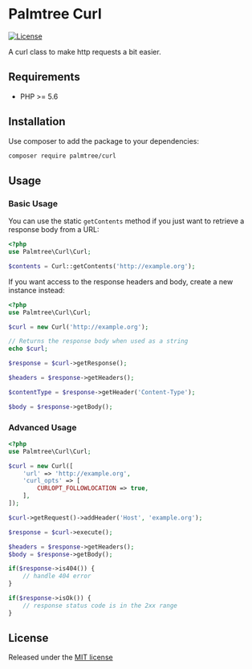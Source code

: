 # Palmtree Curl

[![License](http://img.shields.io/packagist/l/palmtree/curl.svg)](LICENSE)

A curl class to make http requests a bit easier.

## Requirements
* PHP >= 5.6

## Installation

Use composer to add the package to your dependencies:
```bash
composer require palmtree/curl
```

## Usage

### Basic Usage
You can use the static `getContents` method if you just want to retrieve a response body from a URL:

```php
<?php
use Palmtree\Curl\Curl;

$contents = Curl::getContents('http://example.org'); 
```

If you want access to the response headers and body, create a new instance instead:

```php
<?php
use Palmtree\Curl\Curl;

$curl = new Curl('http://example.org');

// Returns the response body when used as a string
echo $curl;

$response = $curl->getResponse();

$headers = $response->getHeaders();

$contentType = $response->getHeader('Content-Type');

$body = $response->getBody();
```

### Advanced Usage

```php
<?php
use Palmtree\Curl\Curl;

$curl = new Curl([
    'url' => 'http://example.org',
    'curl_opts' => [
        CURLOPT_FOLLOWLOCATION => true,  
    ],
]);

$curl->getRequest()->addHeader('Host', 'example.org');

$response = $curl->execute();

$headers = $response->getHeaders();
$body = $response->getBody();

if($response->is404()) {
    // handle 404 error
}

if($response->isOk()) {
    // response status code is in the 2xx range
}

```

## License

Released under the [MIT license](LICENSE)
